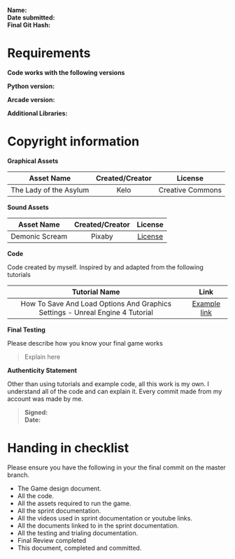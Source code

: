 **Name:**    
**Date submitted:**     
**Final Git Hash:**

# Requirements
**Code works with the following versions**

**Python version:**  

**Arcade version:**

**Additional Libraries:**
# Copyright information

**Graphical Assets**

| **Asset Name**  | **Created/Creator** |  **License** |
| :-------: | :---: | :---: |
| The Lady of the Asylum | Kelo | Creative Commons |

**Sound Assets**

| **Asset Name** | **Created/Creator** |                       **License**                       |
|:--------------:|:-------------------:|:-------------------------------------------------------:|
| Demonic Scream |       Pixaby        | [License](https://pixabay.com/service/license-summary/) |

**Code**

Code created by myself. Inspired by and adapted from the following tutorials

| **Tutorial Name** | **Link** |
| :--------: | :---: |
| How To Save And Load Options And Graphics Settings - Unreal Engine 4 Tutorial | [Example link](https://www.youtube.com/watch?v=4M2v2SYJDJk)

**Final Testing**

Please describe how you know your final game works

> Explain here 

**Authenticity Statement**

Other than using tutorials and example code, all this work is my own. I understand all of the code and can explain it. Every commit made from my account was made by me. 

> **Signed:**   
> **Date:**  
# Handing in checklist

Please ensure you have the following in your the final commit on the master branch.
- The Game design document.
- All the code.
- All the assets required to run the game.
- All the sprint documentation.
- All the videos used in sprint documentation or youtube links.
- All the documents linked to in the sprint documentation.
- All the testing and trialing documentation.
- Final Review completed
- This document, completed and committed.